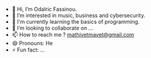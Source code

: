 - 👋 Hi, I’m Odalric Fassinou.
- 👀 I’m interested in music, business and cybersecurity.
- 🌱 I'm currently learning the basics of programming.
- 💞️ I’m looking to collaborate on ...
- 📫 How to reach me ? mathivetmavet@gmail.com
- 😄 Pronouns: He
- ⚡ Fun fact: ...

<!---
mathivetmavet/mathivetmavet is a ✨ special ✨ repository because its `README.md` (this file) appears on your GitHub profile.
You can click the Preview link to take a look at your changes.
--->
